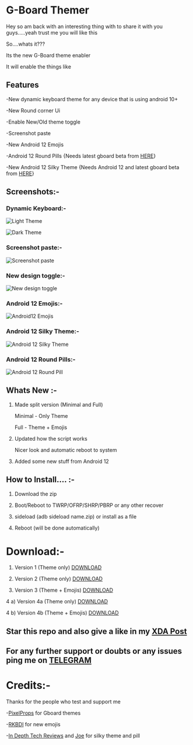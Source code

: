# G-Board Themer

Hey so am back with an interesting thing with to share it with you guys.....yeah trust me you will like this

So....whats it???

Its the new G-Board theme enabler

It will enable the things like



## Features

-New dynamic keyboard theme for any device that is using android 10+ 

-New Round corner Ui

-Enable New/Old theme toggle

-Screenshot paste

-New Android 12 Emojis

-Android 12 Round Pills {Needs latest gboard beta from [HERE](https://www.apkmirror.com/apk/google-inc/gboard/)}

-New Android 12 Silky Theme {Needs Android 12 and latest gboard beta from [HERE](https://www.apkmirror.com/apk/google-inc/gboard/)}




## Screenshots:-





### Dynamic Keyboard:-

![Light Theme](https://i.imgur.com/OE4MTgB.jpg)



![Dark Theme](https://i.imgur.com/oM7S6Zk.jpg)



### Screenshot paste:-

![Screenshot paste](https://i.imgur.com/0t0KRTd.jpg)



### New design toggle:-

![New design toggle](https://i.imgur.com/FfMupKm.jpg)



### Android 12 Emojis:-

![Android12 Emojis](https://i.imgur.com/fDPCBSu.png)



### Android 12 Silky Theme:-

![Android 12 Silky Theme](https://i.imgur.com/C8wQtSN.jpg)



### Android 12 Round Pills:-

![Android 12 Round Pill](https://i.imgur.com/sRDoCFE.jpg)


## Whats New :- 

1) Made split version (Minimal and Full)

    Minimal - Only Theme

    Full - Theme + Emojis

2) Updated how the script works
    
    Nicer look and automatic reboot to system

3) Added some new stuff from Android 12 



## How to Install.... :- 

1) Download the zip

2) Boot/Reboot to TWRP/OFRP/SHRP/PBRP or any other recover

3) sideload (adb sideload name.zip) or install as a file

4) Reboot (will be done automatically)



# Download:- 

1) Version 1 (Theme only) [DOWNLOAD](https://sourceforge.net/projects/immanuelsbuilds/files/Gboard-Themer/Gboard_theme_enabler.zip/download)

2) Version 2 (Theme only) [DOWNLOAD](https://sourceforge.net/projects/immanuelsbuilds/files/Gboard-Themer/Gboard_theme_enabler_v2.zip/download)

3) Version 3 (Theme + Emojis) [DOWNLOAD](https://sourceforge.net/projects/immanuelsbuilds/files/Gboard-Themer/Gboard_theme_enabler_v3.zip/download)

4 a) Version 4a (Theme only) [DOWNLOAD](https://sourceforge.net/projects/immanuelsbuilds/files/Gboard-Themer/Gboard_theme_enabler_v4_Minimal.zip/download)

4 b) Version 4b (Theme + Emojis) [DOWNLOAD](https://sourceforge.net/projects/immanuelsbuilds/files/Gboard-Themer/Gboard_theme_enabler_v4_Full.zip/download)



## Star this repo and also give a like in my [XDA Post](https://forum.xda-developers.com/t/new-gboard-theme-enabler.4248721/)


## For any further support or doubts or any issues ping me on [TELEGRAM](https://t.me/yaa2g)


# Credits:-

Thanks for the people who test and support me

-[PixelProps](https://t.me/pixelprops) for Gboard themes

-[RKBDI](https://forum.xda-developers.com/m/rkbd.7544065/) for new emojis

-[In Depth Tech Reviews](https://www.youtube.com/c/indepthtechreviews) and [Joe](https://t.me/joeKahnwald) for silky theme and pill
